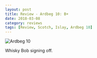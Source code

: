 ```yaml
---
layout: post
title: Review - Ardbeg 10: B+
date: 2018-03-08
category: reviews
tags: [Review, Scotch, Islay, Ardbeg 10]
---
```


![Ardbeg 10]({{site.baseurl}}/images/2018-03-08-ardbeg.png)

Whisky Bob signing off.
